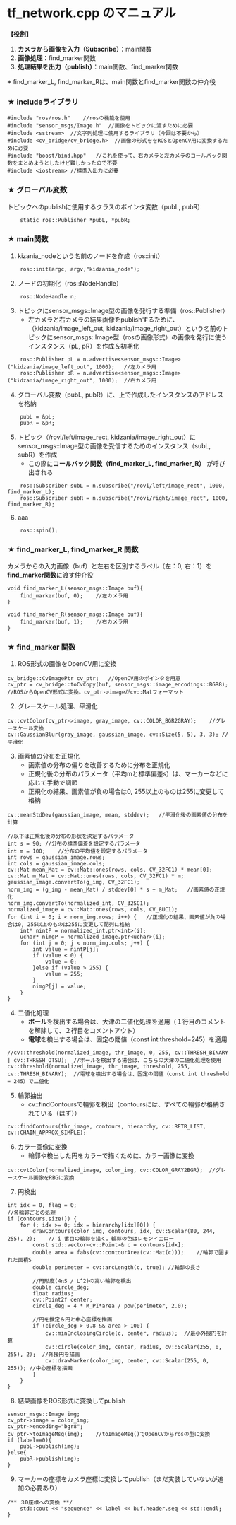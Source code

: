 # tf_network.cpp のマニュアル
**【役割】**　
1. **カメラから画像を入力（Subscribe）**：main関数
2. **画像処理**：find_marker関数
3. **処理結果を出力（publish）**：main関数、find_marker関数

※ find_marker_L, find_marker_Rは、main関数とfind_marker関数の仲介役

### ★ includeライブラリ
```
#include "ros/ros.h"	//rosの機能を使用
#include "sensor_msgs/Image.h"	//画像をトピックに渡すために必要
#include <sstream>	//文字列処理に使用するライブラリ（今回は不要かも）
#include <cv_bridge/cv_bridge.h>  //画像の形式ををROSとOpenCV用に変換するために必要
#include "boost/bind.hpp"	//これを使って、右カメラと左カメラのコールバック関数をまとめようとしたけど難しかったので不要
#include <iostream>	//標準入出力に必要
```

### ★ グローバル変数
トピックへのpublishに使用するクラスのポインタ変数（pubL, pubR）
```
	static ros::Publisher *pubL, *pubR;
```

### ★ main関数
1. kizania_nodeという名前のノードを作成（ros::init）
```
	ros::init(argc, argv,"kidzania_node");
```
2. ノードの初期化（ros::NodeHandle）
```
	ros::NodeHandle n;
```

3. トピックにsensor_msgs::Image型の画像を発行する準備（ros::Publisher）
    - 左カメラと右カメラの結果画像をpublishするために、（kidzania/image_left_out, kidzania/image_right_out）という名前のトピックにsensor_msgs::Image型（rosの画像形式）の画像を発行に使うインスタンス（pL, pR）を作成＆初期化
```
	ros::Publisher pL = n.advertise<sensor_msgs::Image>("kidzania/image_left_out", 1000);	//左カメラ用
	ros::Publisher pR = n.advertise<sensor_msgs::Image>("kidzania/image_right_out", 1000);	//右カメラ用
```

4. グローバル変数（pubL, pubR）に、上で作成したインスタンスのアドレスを格納
```
	pubL = &pL;	
	pubR = &pR;
```

5. トピック（/rovi/left/image_rect, kidzania/image_right_out）にsensor_msgs::Image型の画像を受信するためのインスタンス（subL, subR）を作成
	- この際に**コールバック関数（find_marker_L, find_marker_R）** が呼び出される
```
	ros::Subscriber subL = n.subscribe("/rovi/left/image_rect", 1000, find_marker_L);
	ros::Subscriber subR = n.subscribe("/rovi/right/image_rect", 1000, find_marker_R);
```

6. aaa
```
	ros::spin();
```

### ★ find_marker_L, find_marker_R 関数 
カメラからの入力画像（buf）と左右を区別するラベル（左：0, 右：1）を **find_marker関数**に渡す仲介役

```
void find_marker_L(sensor_msgs::Image buf){
	find_marker(buf, 0);	//左カメラ用
}
	
void find_marker_R(sensor_msgs::Image buf){
	find_marker(buf, 1);	//右カメラ用
}	
```
### ★ find_marker 関数 
1. ROS形式の画像をOpenCV用に変換

```
cv_bridge::CvImagePtr cv_ptr;	//OpenCV用のポインタを用意
cv_ptr = cv_bridge::toCvCopy(buf, sensor_msgs::image_encodings::BGR8);	//ROSからOpenCV形式に変換。cv_ptr->imageがcv::Matフォーマット
```

2. グレースケール処理、平滑化
```
cv::cvtColor(cv_ptr->image, gray_image, cv::COLOR_BGR2GRAY);	//グレースケール変換
cv::GaussianBlur(gray_image, gaussian_image, cv::Size(5, 5), 3, 3);	//平滑化
```

3. 画素値の分布を正規化
	- 画素値の分布の偏りを改善するために分布を正規化
	- 正規化後の分布のパラメータ（平均mと標準偏差s）は、マーカーなどに応じて手動で調節
	- 正規化の結果、画素値が負の場合は0, 255以上のものは255に変更して格納

```
cv::meanStdDev(gaussian_image, mean, stddev);	//平滑化後の画素値の分布を計算

//以下は正規化後の分布の形状を決定するパラメータ
int s = 90;	//分布の標準偏差を設定するパラメータ
int m = 100;	//分布の平均値を設定するパラメータ
int rows = gaussian_image.rows;
int cols = gaussian_image.cols;
cv::Mat mean_Mat = cv::Mat::ones(rows, cols, CV_32FC1) * mean[0];
cv::Mat m_Mat = cv::Mat::ones(rows, cols, CV_32FC1) * m;
gaussian_image.convertTo(g_img, CV_32FC1);
norm_img = (g_img - mean_Mat) / stddev[0] * s + m_Mat;   //画素値の正規化
norm_img.convertTo(normalized_int, CV_32SC1);	
normalized_image = cv::Mat::ones(rows, cols, CV_8UC1);
for (int i = 0; i < norm_img.rows; i++) {   //正規化の結果、画素値が負の場合は0, 255以上のものは255に変更して配列に格納
	int* nintP = normalized_int.ptr<int>(i);
	uchar* nimgP = normalized_image.ptr<uchar>(i);
	for (int j = 0; j < norm_img.cols; j++) {
		int value = nintP[j];
		if (value < 0) {
			value = 0;
		}else if (value > 255) {
			value = 255;
		}
		nimgP[j] = value;
	}
}
```

4. 二値化処理
	- **ボール**を検出する場合は、大津の二値化処理を適用（１行目のコメントを解除して、２行目をコメントアウト）
	- **電球**を検出する場合は、固定の閾値（const int threshold=245）を適用
```
//cv::threshold(normalized_image, thr_image, 0, 255, cv::THRESH_BINARY | cv::THRESH_OTSU);	//ボールを検出する場合は、こちらの大津の二値化処理を使用
cv::threshold(normalized_image, thr_image, threshold, 255, cv::THRESH_BINARY);	//電球を検出する場合は、固定の閾値（const int threshold = 245）で二値化
```
	
5. 輪郭抽出
	- cv::findContoursで輪郭を検出（contoursには、すべての輪郭が格納されている（はず））
```
cv::findContours(thr_image, contours, hierarchy, cv::RETR_LIST, cv::CHAIN_APPROX_SIMPLE);	
```

6. カラー画像に変換
	- 輪郭や検出した円をカラーで描くために、カラー画像に変換
```
cv::cvtColor(normalized_image, color_img, cv::COLOR_GRAY2BGR);	//グレースケール画像をRBGに変換
```

7. 円検出
```
int idx = 0, flag = 0;
//各輪郭ごとの処理
if (contours.size()) {
	for (; idx >= 0; idx = hierarchy[idx][0]) {
		drawContours(color_img, contours, idx, cv::Scalar(80, 244, 255), 2);	// i 番目の輪郭を描く。輪郭の色はレモンイエロー
		const std::vector<cv::Point>& c = contours[idx];
		double area = fabs(cv::contourArea(cv::Mat(c)));	//輪郭で囲まれた面積S
		double perimeter = cv::arcLength(c, true); //輪郭の長さ

		//円形度(4πS / L^2)の高い輪郭を検出
		double circle_deg;
		float radius;
		cv::Point2f center;
		circle_deg = 4 * M_PI*area / pow(perimeter, 2.0);

		//円を推定＆円と中心座標を描画
		if (circle_deg > 0.8 && area > 100) {
			cv::minEnclosingCircle(c, center, radius);	//最小外接円を計算
			cv::circle(color_img, center, radius, cv::Scalar(255, 0, 255), 2);	//外接円を描画
			cv::drawMarker(color_img, center, cv::Scalar(255, 0, 255));	//中心座標を描画
		}
	}
}
```

8. 結果画像をROS形式に変換してpublish
```
sensor_msgs::Image img;
cv_ptr->image = color_img;
cv_ptr->encoding="bgr8";	
cv_ptr->toImageMsg(img);	//toImageMsg()でOpenCVからrosの型に変換
if (label==0){
	pubL->publish(img);
}else{
	pubR->publish(img);
}
```

9. マーカーの座標をカメラ座標に変換してpublish（まだ実装していないが追加の必要あり）
```
/** ３D座標への変換 **/
	std::cout << "sequence" << label << buf.header.seq << std::endl;	
}	
```
